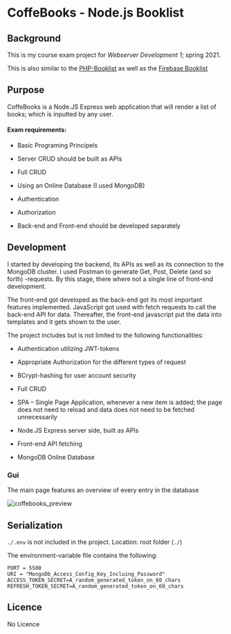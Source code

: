 # CoffeBooks - Node.js Booklist

## Background

This is my course exam project for *Webserver Development 1*; spring 2021.

This is also similar to the [PHP-Booklist](https://github.com/VulpesPaw/PHP-BookList "Link to PHP-BookList, Booklist made with native PHP") as well as the [Firebase Booklist](https://github.com/VulpesPaw/FireBookList "Link to FireBookList, Booklist made with Firebase and Firestore") 

## Purpose

CoffeBooks is a Node.JS Express web application that will render a list of books; which is inputted by any user.

 
#### Exam requirements:

- Basic Programing Principels

- Server CRUD should be built as APIs 

- Full CRUD

- Using an Online Database (I used MongoDB)

- Authentication 

- Authorization

- Back-end and Front-end should be developed separately

## Development

I started by developing the backend, its APIs as well as its connection to the MongoDB cluster. I used Postman to generate Get, Post, Delete (and so forth) -requests. By this stage, there where not a single line of front-end development.

The front-end got developed as the back-end got its most important features implemented. JavaScript got used with fetch requests to call the back-end API for data. Thereafter, the front-end javascript put the data into templates and it gets shown to the user.



The project includes but is not limited to the following functionalities:

- Authentication utilizing JWT-tokens

- Appropriate Authorization for the different types of request

- BCrypt-hashing for user account security

- Full CRUD 

- SPA – Single Page Application, whenever a new item is added; the page does not need to reload and data does not need to be fetched unnecessarily

- Node.JS Express server side, built as APIs

- Front-end API fetching

- MongoDB Online Database





### Gui

The main page features an overview of every entry in the database

![coffebooks_preview](https://user-images.githubusercontent.com/63596133/190172768-fd0bb638-7fa3-48af-ac8b-efa1a0064b47.png)


## Serialization 

`./.env` is not included in the project. Location: root folder (`./`)

The environment-variable file contains the following:

``` .env
PORT = 5500
URI = "MongoDb_Access_Config_Key_Incluing_Password"
ACCESS_TOKEN_SECRET=A_random_generated_token_on_60_chars
REFRESH_TOKEN_SECRET=A_random_generated_token_on_60_chars
```



##  Licence
No Licence
 
